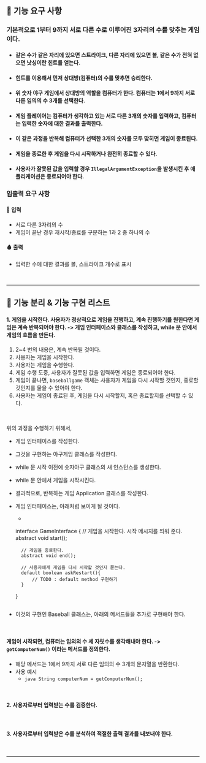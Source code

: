 ## 🚀 기능 요구 사항

### 기본적으로 1부터 9까지 서로 다른 수로 이루어진 3자리의 수를 맞추는 게임이다.

- #### 같은 수가 같은 자리에 있으면 스트라이크, 다른 자리에 있으면 볼, 같은 수가 전혀 없으면 낫싱이란 힌트를 얻는다.
- #### 힌트를 이용해서 먼저 상대방(컴퓨터)의 수를 맞추면 승리한다.
- #### 위 숫자 야구 게임에서 상대방의 역할을 컴퓨터가 한다. 컴퓨터는 1에서 9까지 서로 다른 임의의 수 3개를 선택한다.
- #### 게임 플레이어는 컴퓨터가 생각하고 있는 서로 다른 3개의 숫자를 입력하고, 컴퓨터는 입력한 숫자에 대한 결과를 출력한다.
- #### 이 같은 과정을 반복해 컴퓨터가 선택한 3개의 숫자를 모두 맞히면 게임이 종료된다.
- #### 게임을 종료한 후 게임을 다시 시작하거나 완전히 종료할 수 있다.
- #### 사용자가 잘못된 값을 입력할 경우 `IllegalArgumentException`을 발생시킨 후 애플리케이션은 종료되어야 한다.

### 입출력 요구 사항

#### :knife: 입력

- 서로 다른 3자리의 수
- 게임이 끝난 경우 재시작/종료를 구분하는 1과 2 중 하나의 수

#### :drop_of_blood: 출력

- 입력한 수에 대한 결과를 볼, 스트라이크 개수로 표시

<br/>

---

## :bone: 기능 분리 & 기능 구현 리스트

#### 1. 게임을 시작한다. 사용자가 정상적으로 게임을 진행하고, 계속 진행하기를 원한다면 게임은 계속 반복되어야 한다. -> 게임 인터페이스와 클래스를 작성하고, while 문 안에서 게임의 흐름을 만든다.

1. 2~4 번의 내용은, 계속 반복될 것이다.
2. 사용자는 게임을 시작한다.
3. 사용자는 게임을 수행한다.
4. 게임 수행 도중, 사용자가 잘못된 값을 입력하면 게임은 종료되어야 한다.
5. 게임이 끝나면, `baseballgame` 객체는 사용자가 게임을 다시 시작할 것인지, 종료할 것인지를 물을 수 있어야 한다.
6. 사용자는 게임이 종료된 후, 게임을 다시 시작할지, 혹은 종료할지를 선택할 수 있다.

<br/>  

위의 과정을 수행하기 위해서,

- 게임 인터페이스를 작성한다.
- 그것을 구현하는 야구게임 클래스를 작성한다.
- while 문 시작 이전에 숫자야구 클래스의 새 인스턴스를 생성한다.
- while 문 안에서 게임을 시작시킨다.
- 결과적으로, 반복하는 게임 Application 클래스를 작성한다.
- 게임 인터페이스는, 아래처럼 보이게 될 것이다.
    - ```java
    interface GameInterface {
        // 게임을 시작한다. 시작 메시지를 띄워 준다.
        abstract void start();
    
        // 게임을 종료한다.
        abstract void end();
    
        // 사용자에게 게임을 다시 시작할 것인지 묻는다.
        default boolean askRestart(){
            // TODO : default method 구현하기
        }
    } 
    ```
- 이것의 구현인 Baseball 클래스는, 아래의 메서드들을 추가로 구현해야 한다.

<br/>

#### 게임이 시작되면, 컴퓨터는 임의의 수 세 자릿수를 생각해내야 한다. -> `getComputerNum()` 이라는 메서드를 정의한다.

- 해당 메서드는 1에서 9까지 서로 다른 임의의 수 3개의 문자열을 반환한다.
- 사용 예시
    - ```java String computerNum = getComputerNum();```

<br/>

#### 2. 사용자로부터 입력받는 수를 검증한다.

<br/>

#### 3. 사용자로부터 입력받은 수를 분석하여 적절한 출력 결과를 내보내야 한다.

<br/>

---